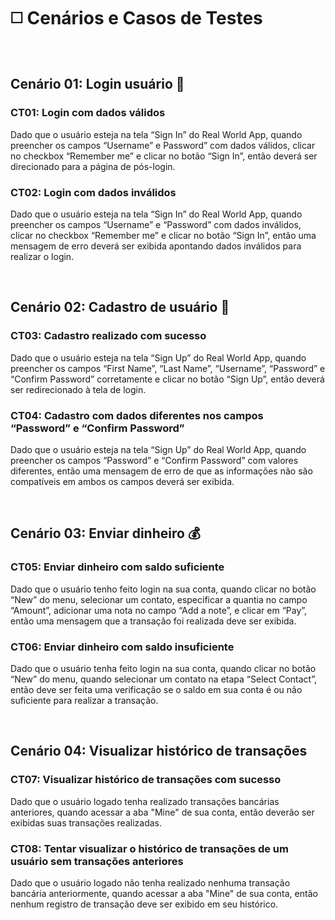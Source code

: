 # ◻️ Cenários e Casos de Testes

<br>

## Cenário 01: Login usuário 👤

### CT01: Login com dados válidos
Dado que o usuário esteja na tela “Sign In” do Real World App, quando preencher os campos “Username” e Password” com dados válidos, clicar no checkbox “Remember me” e clicar no botão “Sign In”, então deverá ser direcionado para a página de pós-login.  

### CT02: Login com dados inválidos
Dado que o usuário esteja na tela “Sign In” do Real World App, quando preencher os campos “Username” e “Password” com dados inválidos, clicar no checkbox “Remember me” e clicar no botão “Sign In”, então uma mensagem de erro deverá ser exibida apontando dados inválidos para realizar o login.  

<br>

## Cenário 02: Cadastro de usuário 👤

### CT03: Cadastro realizado com sucesso
Dado que o usuário esteja na tela “Sign Up” do Real World App, quando preencher os campos “First Name”, “Last Name”, “Username”, “Password” e “Confirm Password” corretamente e clicar no botão “Sign Up”, então deverá ser redirecionado à tela de login.

### CT04: Cadastro com dados diferentes nos campos “Password” e “Confirm Password”
Dado que o usuário esteja na tela “Sign Up” do Real World App, quando preencher os campos “Password” e “Confirm Password” com valores diferentes, então uma mensagem de erro de que as informações não são compatíveis em ambos os campos deverá ser exibida.

<br>

## Cenário 03: Enviar dinheiro 💰

### CT05: Enviar dinheiro com saldo suficiente
Dado que o usuário tenho feito login na sua conta, quando clicar no botão “New” do menu, selecionar um contato, especificar a quantia no campo “Amount”, adicionar uma nota no campo “Add a note”, e clicar em “Pay”, então uma mensagem que a transação foi realizada deve ser exibida.

### CT06: Enviar dinheiro com saldo insuficiente
Dado que o usuário tenha feito login na sua conta, quando clicar no botão “New” do menu, quando selecionar um contato na etapa “Select Contact”, então deve ser feita uma verificação se o saldo em sua conta é ou não suficiente para realizar a transação.

<br>

## Cenário 04: Visualizar histórico de transações

### CT07: Visualizar histórico de transações com sucesso
Dado que o usuário logado tenha realizado transações bancárias anteriores, quando acessar a aba "Mine" de sua conta, então deverão ser exibidas suas transações realizadas.

### CT08: Tentar visualizar o histórico de transações de um usuário sem transações anteriores
Dado que o usuário logado não tenha realizado nenhuma transação bancária anteriormente, quando acessar a aba "Mine" de sua conta, então nenhum registro de transação deve ser exibido em seu histórico.